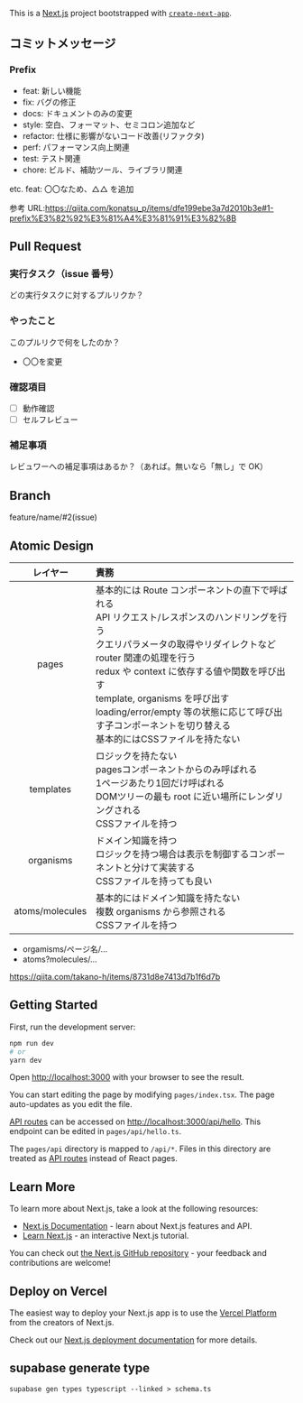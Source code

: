 This is a [Next.js](https://nextjs.org/) project bootstrapped with [`create-next-app`](https://github.com/vercel/next.js/tree/canary/packages/create-next-app).

## コミットメッセージ

### Prefix

- feat: 新しい機能
- fix: バグの修正
- docs: ドキュメントのみの変更
- style: 空白、フォーマット、セミコロン追加など
- refactor: 仕様に影響がないコード改善(リファクタ)
- perf: パフォーマンス向上関連
- test: テスト関連
- chore: ビルド、補助ツール、ライブラリ関連

etc. feat: 〇〇なため、△△ を追加

参考 URL:https://qiita.com/konatsu_p/items/dfe199ebe3a7d2010b3e#1-prefix%E3%82%92%E3%81%A4%E3%81%91%E3%82%8B

## Pull Request

### 実行タスク（issue 番号）

どの実行タスクに対するプルリクか？

### やったこと

このプルリクで何をしたのか？

- 〇〇を変更

### 確認項目

- [ ] 動作確認
- [ ] セルフレビュー

### 補足事項

レビュワーへの補足事項はあるか？（あれば。無いなら「無し」で OK）

## Branch

feature/name/#2(issue)

## Atomic Design

<table>
<thead>
<tr>
<th style="text-align: center">レイヤー</th>
<th style="text-align: left">責務</th>
</tr>
</thead>
<tbody>
<tr>
<td style="text-align: center">pages</td>
<td style="text-align: left">基本的には Route コンポーネントの直下で呼ばれる<br>API リクエスト/レスポンスのハンドリングを行う<br>クエリパラメータの取得やリダイレクトなど router 関連の処理を行う<br>redux や context に依存する値や関数を呼び出す<br>template, organisms を呼び出す<br>loading/error/empty 等の状態に応じて呼び出す子コンポーネントを切り替える<br>基本的にはCSSファイルを持たない</td>
</tr>
<tr>
<td style="text-align: center">templates</td>
<td style="text-align: left">ロジックを持たない<br>pagesコンポーネントからのみ呼ばれる<br>1ページあたり1回だけ呼ばれる<br>DOMツリーの最も root に近い場所にレンダリングされる<br>CSSファイルを持つ</td>
</tr>
<tr>
<td style="text-align: center">organisms</td>
<td style="text-align: left">ドメイン知識を持つ<br>ロジックを持つ場合は表示を制御するコンポーネントと分けて実装する<br>CSSファイルを持っても良い</td>
</tr>
<tr>
<td style="text-align: center">atoms/molecules</td>
<td style="text-align: left">基本的にはドメイン知識を持たない<br>複数 organisms から参照される<br>CSSファイルを持つ</td>
</tr>
</tbody>
</table>

- orgamisms/ページ名/...
- atoms?molecules/...

https://qiita.com/takano-h/items/8731d8e7413d7b1f6d7b

## Getting Started

First, run the development server:

```bash
npm run dev
# or
yarn dev
```

Open [http://localhost:3000](http://localhost:3000) with your browser to see the result.

You can start editing the page by modifying `pages/index.tsx`. The page auto-updates as you edit the file.

[API routes](https://nextjs.org/docs/api-routes/introduction) can be accessed on [http://localhost:3000/api/hello](http://localhost:3000/api/hello). This endpoint can be edited in `pages/api/hello.ts`.

The `pages/api` directory is mapped to `/api/*`. Files in this directory are treated as [API routes](https://nextjs.org/docs/api-routes/introduction) instead of React pages.

## Learn More

To learn more about Next.js, take a look at the following resources:

- [Next.js Documentation](https://nextjs.org/docs) - learn about Next.js features and API.
- [Learn Next.js](https://nextjs.org/learn) - an interactive Next.js tutorial.

You can check out [the Next.js GitHub repository](https://github.com/vercel/next.js/) - your feedback and contributions are welcome!

## Deploy on Vercel

The easiest way to deploy your Next.js app is to use the [Vercel Platform](https://vercel.com/new?utm_medium=default-template&filter=next.js&utm_source=create-next-app&utm_campaign=create-next-app-readme) from the creators of Next.js.

Check out our [Next.js deployment documentation](https://nextjs.org/docs/deployment) for more details.

## supabase generate type

```
supabase gen types typescript --linked > schema.ts
```
